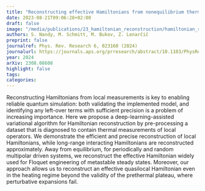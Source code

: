 ```yaml
---
title: "Reconstructing effective Hamiltonians from nonequilibrium thermal and prethermal steady states"
date: 2023-08-21T09:06:28+02:00
draft: false
image: "/media/publications/23_hamiltonian_reconstruction/hamiltonian_reconstruction.png" 
authors: S. Nandy, M. Schmitt, M. Bukov, Z. Lenarčič
preprint: false
journalref: Phys. Rev. Research 6, 023160 (2024)
journalurl: https://journals.aps.org/prresearch/abstract/10.1103/PhysRevResearch.6.023160
year: 2024
arXiv: 2308.08608 
highlight: false
tags:
categories:
---
```


Reconstructing Hamiltonians from local measurements is key to enabling reliable quantum simulation: both validating the implemented model, and identifying any left-over terms with sufficient precision is a problem of increasing importance. Here we propose a deep-learning-assisted variational algorithm for Hamiltonian reconstruction by pre-processing a dataset that is diagnosed to contain thermal measurements of local operators. We demonstrate the efficient and precise reconstruction of local Hamiltonians, while long-range interacting Hamiltonians are reconstructed approximately. Away from equilibrium, for periodically and random multipolar driven systems, we reconstruct the effective Hamiltonian widely used for Floquet engineering of metastable steady states. Moreover, our approach allows us to reconstruct an effective quasilocal Hamiltonian even in the heating regime beyond the validity of the prethermal plateau, where perturbative expansions fail.
